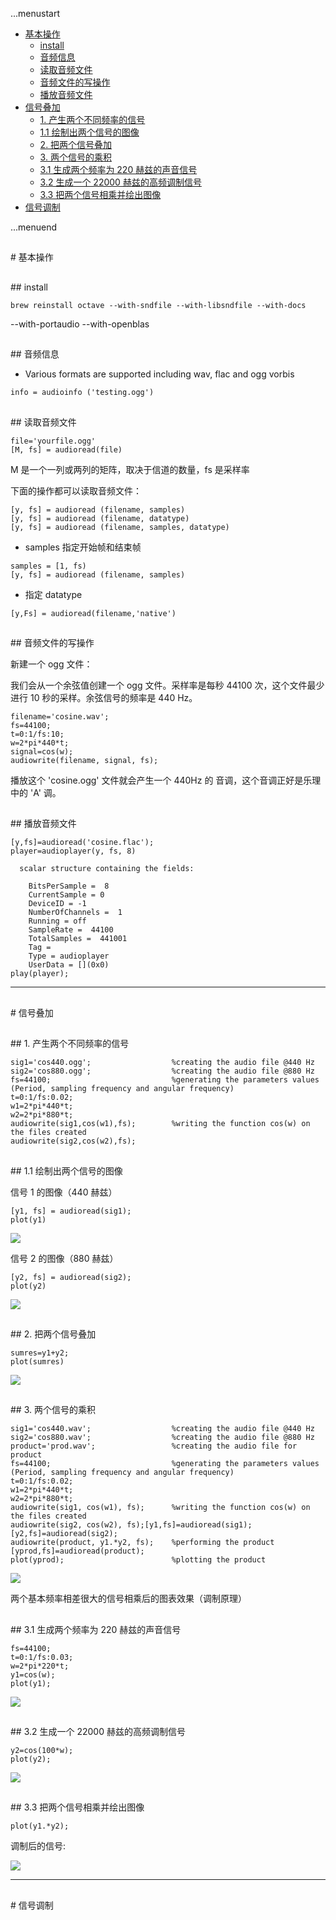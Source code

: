 ...menustart

 - [基本操作](#b7b05952d509c439f94113324ff52318)
	 - [install](#19ad89bc3e3c9d7ef68b89523eff1987)
	 - [音频信息](#3413dd4049308da2951e7a4e76d5f36f)
	 - [读取音频文件](#4e57f1fdd6e72178dedecf98c08602b2)
	 - [音频文件的写操作](#1994a8ca2987014975c8f885e42f0efd)
	 - [播放音频文件](#168ed667ff59ad9971f9bc226839bc65)
 - [信号叠加](#907979cef2ac1030b1862469aab35c41)
	 - [1. 产生两个不同频率的信号](#7859357f85cdd30bf0efeae9e4d5f6ff)
	 - [1.1 绘制出两个信号的图像](#529d85ceb420010bbae4ff8ddfc8ac23)
	 - [2. 把两个信号叠加](#59d18b11b5cd25370a5d3c548d81d2d3)
	 - [3. 两个信号的乘积](#49bd8db4f8d3299524f11771f93554ce)
	 - [3.1 生成两个频率为 220 赫兹的声音信号](#3a964a6ddc88e66ce54d2b99a7614a25)
	 - [3.2 生成一个 22000 赫兹的高频调制信号](#de12d6d99cdc4745c70e4ee1a8a92ab1)
	 - [3.3 把两个信号相乘并绘出图像](#ae927bd937602b7362bcec1dfd6c75df)
 - [信号调制](#583240736100dab274fa2e9518318d79)

...menuend


<h2 id="b7b05952d509c439f94113324ff52318"></h2>
# 基本操作

<h2 id="19ad89bc3e3c9d7ef68b89523eff1987"></h2>
## install

```
brew reinstall octave --with-sndfile --with-libsndfile --with-docs
```

--with-portaudio --with-openblas


<h2 id="3413dd4049308da2951e7a4e76d5f36f"></h2>
## 音频信息

- Various formats are supported including wav, flac and ogg vorbis


```
info = audioinfo ('testing.ogg')
```

<h2 id="4e57f1fdd6e72178dedecf98c08602b2"></h2>
## 读取音频文件

```
file='yourfile.ogg'
[M, fs] = audioread(file)
```

M 是一个一列或两列的矩阵，取决于信道的数量，fs 是采样率

下面的操作都可以读取音频文件：

```
[y, fs] = audioread (filename, samples)
[y, fs] = audioread (filename, datatype)
[y, fs] = audioread (filename, samples, datatype)
```

 - samples 指定开始帧和结束帧

```
samples = [1, fs)
[y, fs] = audioread (filename, samples)
```

 - 指定 datatype

```
[y,Fs] = audioread(filename,'native')
```

<h2 id="1994a8ca2987014975c8f885e42f0efd"></h2>
## 音频文件的写操作

新建一个 ogg 文件：

我们会从一个余弦值创建一个 ogg 文件。采样率是每秒 44100 次，这个文件最少进行 10 秒的采样。余弦信号的频率是 440 Hz。

```
filename='cosine.wav';
fs=44100;
t=0:1/fs:10;
w=2*pi*440*t;
signal=cos(w);
audiowrite(filename, signal, fs);
```

播放这个 'cosine.ogg' 文件就会产生一个 440Hz 的 音调，这个音调正好是乐理中的 'A' 调。

<h2 id="168ed667ff59ad9971f9bc226839bc65"></h2>
## 播放音频文件

```
[y,fs]=audioread('cosine.flac');
player=audioplayer(y, fs, 8)

  scalar structure containing the fields:

    BitsPerSample =  8
    CurrentSample = 0
    DeviceID = -1
    NumberOfChannels =  1
    Running = off
    SampleRate =  44100
    TotalSamples =  441001
    Tag = 
    Type = audioplayer
    UserData = [](0x0)
play(player);
```

-----

<h2 id="907979cef2ac1030b1862469aab35c41"></h2>
# 信号叠加

<h2 id="7859357f85cdd30bf0efeae9e4d5f6ff"></h2>
## 1. 产生两个不同频率的信号

```
sig1='cos440.ogg';                  %creating the audio file @440 Hz
sig2='cos880.ogg';                  %creating the audio file @880 Hz
fs=44100;                           %generating the parameters values (Period, sampling frequency and angular frequency)
t=0:1/fs:0.02;
w1=2*pi*440*t;
w2=2*pi*880*t;
audiowrite(sig1,cos(w1),fs);        %writing the function cos(w) on the files created
audiowrite(sig2,cos(w2),fs);
```

<h2 id="529d85ceb420010bbae4ff8ddfc8ac23"></h2>
## 1.1 绘制出两个信号的图像

信号 1 的图像（440 赫兹）

```
[y1, fs] = audioread(sig1);
plot(y1)
```

![](https://raw.githubusercontent.com/mebusy/notes/master/imgs/octave_audio_s1.png)

信号 2 的图像（880 赫兹）

```
[y2, fs] = audioread(sig2);
plot(y2)
```

![](https://raw.githubusercontent.com/mebusy/notes/master/imgs/octave_audio_s2.png)


<h2 id="59d18b11b5cd25370a5d3c548d81d2d3"></h2>
## 2. 把两个信号叠加

```
sumres=y1+y2;
plot(sumres)
```

![](https://raw.githubusercontent.com/mebusy/notes/master/imgs/octave_audio_sum.png)

<h2 id="49bd8db4f8d3299524f11771f93554ce"></h2>
## 3. 两个信号的乘积

```
sig1='cos440.wav';                  %creating the audio file @440 Hz
sig2='cos880.wav';                  %creating the audio file @880 Hz
product='prod.wav';                 %creating the audio file for product
fs=44100;                           %generating the parameters values (Period, sampling frequency and angular frequency)
t=0:1/fs:0.02;
w1=2*pi*440*t;
w2=2*pi*880*t;
audiowrite(sig1, cos(w1), fs);      %writing the function cos(w) on the files created
audiowrite(sig2, cos(w2), fs);[y1,fs]=audioread(sig1);[y2,fs]=audioread(sig2);
audiowrite(product, y1.*y2, fs);    %performing the product
[yprod,fs]=audioread(product);
plot(yprod);       					%plotting the product
```

![](https://raw.githubusercontent.com/mebusy/notes/master/imgs/octave_audio_multiply.png)

两个基本频率相差很大的信号相乘后的图表效果（调制原理）

<h2 id="3a964a6ddc88e66ce54d2b99a7614a25"></h2>
## 3.1 生成两个频率为 220 赫兹的声音信号

```
fs=44100;
t=0:1/fs:0.03;
w=2*pi*220*t;
y1=cos(w);
plot(y1);
```

![](https://raw.githubusercontent.com/mebusy/notes/master/imgs/octave_audio_3.1.png)


<h2 id="de12d6d99cdc4745c70e4ee1a8a92ab1"></h2>
## 3.2 生成一个 22000 赫兹的高频调制信号

```
y2=cos(100*w);
plot(y2);
```

![](https://raw.githubusercontent.com/mebusy/notes/master/imgs/octave_audio_3.2.png)


<h2 id="ae927bd937602b7362bcec1dfd6c75df"></h2>
## 3.3 把两个信号相乘并绘出图像

```
plot(y1.*y2);
```

调制后的信号:

![](https://raw.githubusercontent.com/mebusy/notes/master/imgs/octave_audio_3.3.png)

---

<h2 id="583240736100dab274fa2e9518318d79"></h2>
# 信号调制





